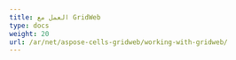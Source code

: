 ```yaml
---
title: العمل مع GridWeb
type: docs
weight: 20
url: /ar/net/aspose-cells-gridweb/working-with-gridweb/
---
```




